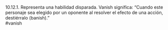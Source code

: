 10.12.1. Representa una habilidad disparada. Vanish significa: “Cuando este personaje sea elegido por un oponente al resolver el efecto de una acción, destiérralo (banish).”  
#vanish
